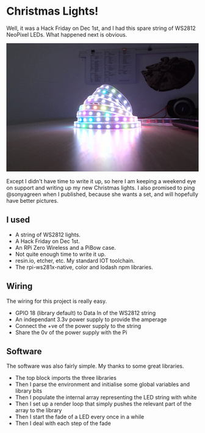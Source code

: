 Christmas Lights!
==

Well, it was a Hack Friday on Dec 1st, and I had this spare string of WS2812 NeoPixel LEDs.  What happened next is obvious.

![lights](/media/lights.jpg)

Except I didn't have time to write it up, so here I am keeping a weekend eye on support and writing up my new Christmas lights.  I also promised to ping @sonyagreen when I published, because she wants a set, and will hopefully have better pictures.

I used
--

* A string of WS2812 lights.
* A Hack Friday on Dec 1st.
* An RPi Zero Wireless and a PiBow case.
* Not quite enough time to write it up.
* resin.io, etcher, etc. My standard IOT toolchain.
* The rpi-ws281x-native, color and lodash npm libraries.

Wiring
--

The wiring for this project is really easy.

* GPIO 18 (library default) to Data In of the WS2812 string
* An independant 3.3v power supply to provide the amperage
* Connect the +ve of the power supply to the string
* Share the 0v of the power supply with the Pi

Software
--

The software was also fairly simple.  My thanks to some great libraries.

* The top block imports the three libraries
* Then I parse the environment and initialise some global variables and library bits
* Then I populate the internal array representing the LED string with white
* Then I set up a render loop that simply pushes the relevant part of the array to the library
* Then I start the fade of a LED every once in a while
* Then I deal with each step of the fade
